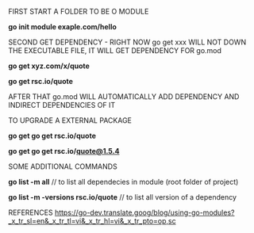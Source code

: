 FIRST START A FOLDER TO BE O MODULE

**go init module exaple.com/hello**


SECOND GET DEPENDENCY - RIGHT NOW go get xxx WILL NOT DOWN THE EXECUTABLE FILE, IT WILL GET DEPENDENCY FOR go.mod

**go get xyz.com/x/quote** 

**go get rsc.io/quote**


AFTER THAT go.mod WILL AUTOMATICALLY ADD DEPENDENCY AND INDIRECT DEPENDENCIES OF IT


TO UPGRADE A EXTERNAL PACKAGE

**go get go get rsc.io/quote**

**go get go get rsc.io/quote@1.5.4**


SOME ADDITIONAL COMMANDS

**go list -m all** // to list all dependecies in module (root folder of project)

**go list -m -versions rsc.io/quote** // to list all version of a dependency


REFERENCES 
https://go-dev.translate.goog/blog/using-go-modules?_x_tr_sl=en&_x_tr_tl=vi&_x_tr_hl=vi&_x_tr_pto=op,sc
